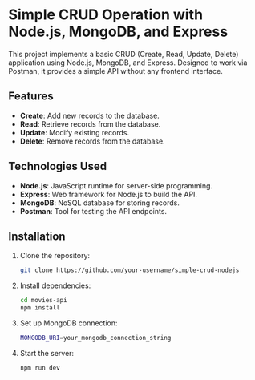 # Simple CRUD Operation with Node.js, MongoDB, and Express

This project implements a basic CRUD (Create, Read, Update, Delete) application using Node.js, MongoDB, and Express. Designed to work via Postman, it provides a simple API without any frontend interface.

## Features

- **Create**: Add new records to the database.
- **Read**: Retrieve records from the database.
- **Update**: Modify existing records.
- **Delete**: Remove records from the database.

## Technologies Used

- **Node.js**: JavaScript runtime for server-side programming.
- **Express**: Web framework for Node.js to build the API.
- **MongoDB**: NoSQL database for storing records.
- **Postman**: Tool for testing the API endpoints.

## Installation

1. Clone the repository:

   ```sh
   git clone https://github.com/your-username/simple-crud-nodejs

   ```

2. Install dependencies:

   ```sh
   cd movies-api
   npm install

   ```

3. Set up MongoDB connection:

   ```sh
   MONGODB_URI=your_mongodb_connection_string

   ```

4. Start the server:

   ```sh
   npm run dev

   ```
